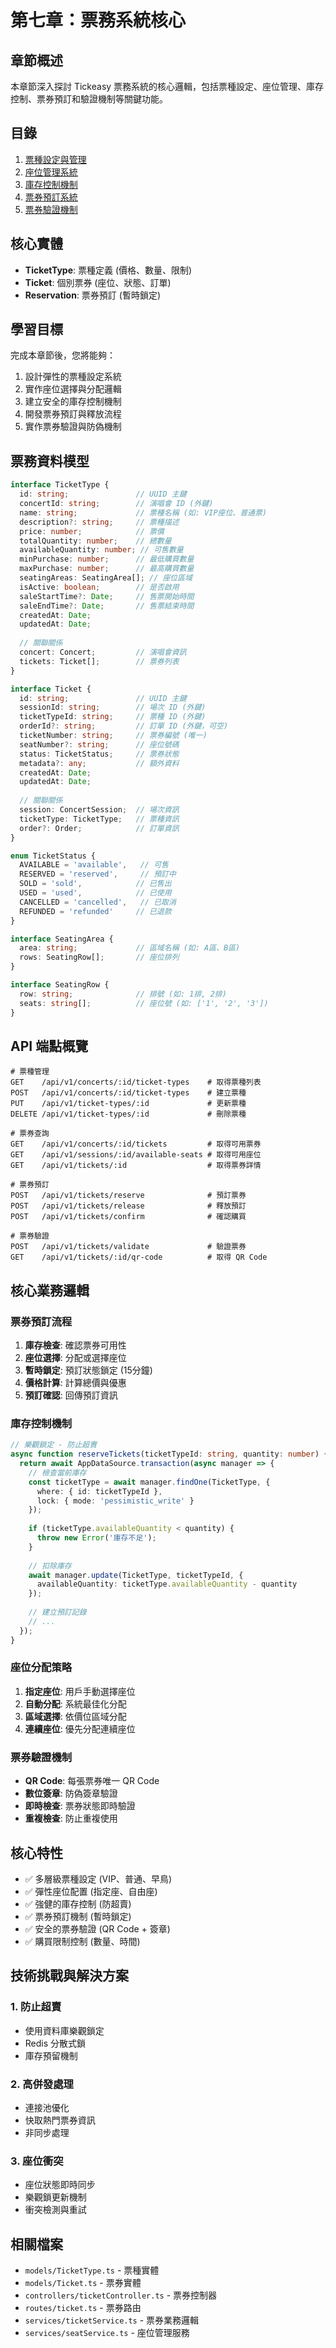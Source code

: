 # 第七章：票務系統核心

## 章節概述
本章節深入探討 Tickeasy 票務系統的核心邏輯，包括票種設定、座位管理、庫存控制、票券預訂和驗證機制等關鍵功能。

## 目錄
1. [票種設定與管理](./01-ticket-types.md)
2. [座位管理系統](./02-seat-management.md)
3. [庫存控制機制](./03-inventory-control.md)
4. [票券預訂系統](./04-reservation-system.md)
5. [票券驗證機制](./05-ticket-validation.md)

## 核心實體
- **TicketType**: 票種定義 (價格、數量、限制)
- **Ticket**: 個別票券 (座位、狀態、訂單)
- **Reservation**: 票券預訂 (暫時鎖定)

## 學習目標
完成本章節後，您將能夠：
1. 設計彈性的票種設定系統
2. 實作座位選擇與分配邏輯
3. 建立安全的庫存控制機制
4. 開發票券預訂與釋放流程
5. 實作票券驗證與防偽機制

## 票務資料模型

```typescript
interface TicketType {
  id: string;               // UUID 主鍵
  concertId: string;        // 演唱會 ID (外鍵)
  name: string;             // 票種名稱 (如: VIP座位、普通票)
  description?: string;     // 票種描述
  price: number;            // 票價
  totalQuantity: number;    // 總數量
  availableQuantity: number; // 可售數量
  minPurchase: number;      // 最低購買數量
  maxPurchase: number;      // 最高購買數量
  seatingAreas: SeatingArea[]; // 座位區域
  isActive: boolean;        // 是否啟用
  saleStartTime?: Date;     // 售票開始時間
  saleEndTime?: Date;       // 售票結束時間
  createdAt: Date;
  updatedAt: Date;
  
  // 關聯關係
  concert: Concert;         // 演唱會資訊
  tickets: Ticket[];        // 票券列表
}

interface Ticket {
  id: string;               // UUID 主鍵
  sessionId: string;        // 場次 ID (外鍵)
  ticketTypeId: string;     // 票種 ID (外鍵)
  orderId?: string;         // 訂單 ID (外鍵，可空)
  ticketNumber: string;     // 票券編號 (唯一)
  seatNumber?: string;      // 座位號碼
  status: TicketStatus;     // 票券狀態
  metadata?: any;           // 額外資料
  createdAt: Date;
  updatedAt: Date;
  
  // 關聯關係
  session: ConcertSession;  // 場次資訊
  ticketType: TicketType;   // 票種資訊
  order?: Order;            // 訂單資訊
}

enum TicketStatus {
  AVAILABLE = 'available',   // 可售
  RESERVED = 'reserved',     // 預訂中
  SOLD = 'sold',            // 已售出
  USED = 'used',            // 已使用
  CANCELLED = 'cancelled',   // 已取消
  REFUNDED = 'refunded'     // 已退款
}

interface SeatingArea {
  area: string;             // 區域名稱 (如: A區、B區)
  rows: SeatingRow[];       // 座位排列
}

interface SeatingRow {
  row: string;              // 排號 (如: 1排, 2排)
  seats: string[];          // 座位號 (如: ['1', '2', '3'])
}
```

## API 端點概覽

```http
# 票種管理
GET    /api/v1/concerts/:id/ticket-types    # 取得票種列表
POST   /api/v1/concerts/:id/ticket-types    # 建立票種
PUT    /api/v1/ticket-types/:id             # 更新票種
DELETE /api/v1/ticket-types/:id             # 刪除票種

# 票券查詢
GET    /api/v1/concerts/:id/tickets         # 取得可用票券
GET    /api/v1/sessions/:id/available-seats # 取得可用座位
GET    /api/v1/tickets/:id                  # 取得票券詳情

# 票券預訂
POST   /api/v1/tickets/reserve              # 預訂票券
POST   /api/v1/tickets/release              # 釋放預訂
POST   /api/v1/tickets/confirm              # 確認購買

# 票券驗證
POST   /api/v1/tickets/validate             # 驗證票券
GET    /api/v1/tickets/:id/qr-code          # 取得 QR Code
```

## 核心業務邏輯

### 票券預訂流程
1. **庫存檢查**: 確認票券可用性
2. **座位選擇**: 分配或選擇座位
3. **暫時鎖定**: 預訂狀態鎖定 (15分鐘)
4. **價格計算**: 計算總價與優惠
5. **預訂確認**: 回傳預訂資訊

### 庫存控制機制
```typescript
// 樂觀鎖定 - 防止超賣
async function reserveTickets(ticketTypeId: string, quantity: number) {
  return await AppDataSource.transaction(async manager => {
    // 檢查當前庫存
    const ticketType = await manager.findOne(TicketType, {
      where: { id: ticketTypeId },
      lock: { mode: 'pessimistic_write' }
    });
    
    if (ticketType.availableQuantity < quantity) {
      throw new Error('庫存不足');
    }
    
    // 扣除庫存
    await manager.update(TicketType, ticketTypeId, {
      availableQuantity: ticketType.availableQuantity - quantity
    });
    
    // 建立預訂記錄
    // ...
  });
}
```

### 座位分配策略
1. **指定座位**: 用戶手動選擇座位
2. **自動分配**: 系統最佳化分配
3. **區域選擇**: 依價位區域分配
4. **連續座位**: 優先分配連續座位

### 票券驗證機制
- **QR Code**: 每張票券唯一 QR Code
- **數位簽章**: 防偽簽章驗證
- **即時檢查**: 票券狀態即時驗證
- **重複檢查**: 防止重複使用

## 核心特性
- ✅ 多層級票種設定 (VIP、普通、早鳥)
- ✅ 彈性座位配置 (指定座、自由座)
- ✅ 強健的庫存控制 (防超賣)
- ✅ 票券預訂機制 (暫時鎖定)
- ✅ 安全的票券驗證 (QR Code + 簽章)
- ✅ 購買限制控制 (數量、時間)

## 技術挑戰與解決方案

### 1. 防止超賣
- 使用資料庫樂觀鎖定
- Redis 分散式鎖
- 庫存預留機制

### 2. 高併發處理
- 連接池優化
- 快取熱門票券資訊
- 非同步處理

### 3. 座位衝突
- 座位狀態即時同步
- 樂觀鎖更新機制
- 衝突檢測與重試

## 相關檔案
- `models/TicketType.ts` - 票種實體
- `models/Ticket.ts` - 票券實體
- `controllers/ticketController.ts` - 票券控制器
- `routes/ticket.ts` - 票券路由
- `services/ticketService.ts` - 票券業務邏輯
- `services/seatService.ts` - 座位管理服務
